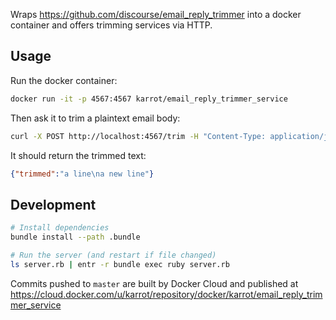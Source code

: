 Wraps https://github.com/discourse/email_reply_trimmer into a docker container and offers trimming services via HTTP.

## Usage

Run the docker container:

```sh
docker run -it -p 4567:4567 karrot/email_reply_trimmer_service
```

Then ask it to trim a plaintext email body:

```sh
curl -X POST http://localhost:4567/trim -H "Content-Type: application/json" --data '{"text": "a line\na new line\n> a quotation"}'
```

It should return the trimmed text:

```json
{"trimmed":"a line\na new line"}
```


## Development

```sh
# Install dependencies
bundle install --path .bundle

# Run the server (and restart if file changed)
ls server.rb | entr -r bundle exec ruby server.rb 
```

Commits pushed to `master` are built by Docker Cloud and published at https://cloud.docker.com/u/karrot/repository/docker/karrot/email_reply_trimmer_service
